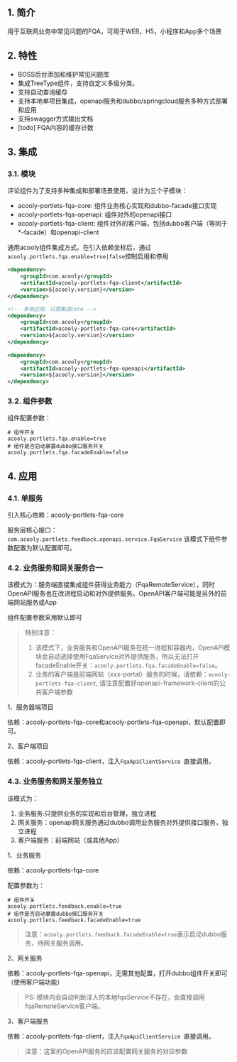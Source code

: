 <!-- title: 常见问题组件 -->
<!-- type: portlets -->
<!-- author: zhangpu -->
<!-- date: 2020-02-18 -->
## 1. 简介
用于互联网业务中常见问题的FQA，可用于WEB，H5，小程序和App多个场景

## 2. 特性

* BOSS后台添加和维护常见问题库
* 集成TreeType组件，支持自定义多级分类。
* 支持自动查询缓存
* 支持本地单项目集成，openapi服务和dubbo/springcloud服务多种方式部署和应用
* 支持swagger方式输出文档
* [todo] FQA内容的缓存计数

## 3. 集成

### 3.1. 模块

评论组件为了支持多种集成和部署场景使用，设计为三个子模块：

* acooly-portlets-fqa-core: 组件业务核心实现和dubbo-facade接口实现
* acooly-portlets-fqa-openapi: 组件对外的openapi接口
* acooly-portlets-fqa-client: 组件对外的客户端，包括dubbo客户端（等同于*-facade）和openapi-client

通用acooly组件集成方式。在引入依赖坐标后，通过 `acooly.portlets.fqa.enable=true|false`控制启用和停用

```xml
<dependency>
    <groupId>com.acooly</groupId>
    <artifactId>acooly-portlets-fqa-client</artifactId>
    <version>${acooly.version}</version>
</dependency>

<!-- 本地应用，只需集成core -->
<dependency>
    <groupId>com.acooly</groupId>
    <artifactId>acooly-portlets-fqa-core</artifactId>
    <version>${acooly.version}</version>
</dependency>
	
<dependency>
    <groupId>com.acooly</groupId>
    <artifactId>acooly-portlets-fqa-openapi</artifactId>
    <version>${acooly.version}</version>
</dependency>
```

### 3.2. 组件参数

组件配置参数：

```
# 组件开关
acooly.portlets.fqa.enable=true
# 组件是否启动暴露dubbo接口服务开关
acooly.portlets.fqa.facadeEnable=false

```


## 4. 应用

### 4.1. 单服务

引入核心依赖：acooly-portlets-fqa-core

服务层核心接口：`com.acooly.portlets.feedback.openapi.service.FqaService`
该模式下组件参数配置为默认配置即可。

### 4.2. 业务服务和网关服务合一

该模式为：服务端直接集成组件获得业务能力（FqaRemoteService），同时OpenAPI服务也在改进程启动和对外提供服务。OpenAPI客户端可能是另外的前端网站服务或App

组件配置参数采用默认即可

>特别注意：
>
>1. 该模式下，业务服务和OpenAPI服务在统一进程和容器内，OpenAPI模块会自动选择使用FqaService对外提供服务，所以无法打开facadeEnable开关：`acooly.portlets.fqa.facadeEnable=false`。
>2. 业务的客户端是前端网站（xxx-portal）服务的时候，请依赖：`acooly-portlets-fqa-client`, 请注意配置好openapi-framework-client的公共客户端参数

1、服务器端项目

依赖：acooly-portlets-fqa-core和acooly-portlets-fqa-openapi，默认配置即可。

2、客户端项目

依赖：acooly-portlets-fqa-client，注入`FqaApiClientService `直接调用。

### 4.3. 业务服务和网关服务独立

该模式为：

1. 业务服务:只提供业务的实现和后台管理，独立进程
2. 网关服务：openapi网关服务通过dubbo调用业务服务对外提供接口服务，独立进程
3. 客户端服务：前端网站（或其他App）

1、业务服务

依赖：acooly-portlets-fqa-core

配置参数为：

```
# 组件开关
acooly.portlets.feedback.enable=true
# 组件是否启动暴露dubbo接口服务开关
acooly.portlets.feedback.facadeEnable=true
```
>注意：`acooly.portlets.feedback.facadeEnable=true`表示启动dubbo服务，待网关服务调用。

2、网关服务

依赖：acooly-portlets-fqa-openapi，无需其他配置，打开dubbo组件开关即可（使用客户端功能）
>PS: 模块内会自动判断注入的本地fqaService不存在，会直接调用fqaRemoteService客户端。

3、客户端服务

依赖：acooly-portlets-fqa-client，注入`FqaApiClientService `直接调用。

>注意：这里的OpenAPI服务的应该配置网关服务的对应参数
